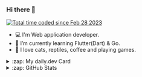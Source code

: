 ### Hi there 👋

<!--
**SawaTszm/SawaTszm** is a ✨ _special_ ✨ repository because its `README.md` (this file) appears on your GitHub profile.

Here are some ideas to get you started:

- 🔭 I’m currently working on ...
- 🌱 I’m currently learning ...
- 👯 I’m looking to collaborate on ...
- 🤔 I’m looking for help with ...
- 💬 Ask me about ...
- 📫 How to reach me: ...
- 😄 Pronouns: ...
- ⚡ Fun fact: ...
-->

<a href="https://wakatime.com/@8a4e534e-f3e0-4087-a6ab-c2bd5455dd73"><img src="https://wakatime.com/badge/user/8a4e534e-f3e0-4087-a6ab-c2bd5455dd73.svg" alt="Total time coded since Feb 28 2023" /></a>

<!-- - 📚 I'm involved in translation activities on TranslateWiki and Transifex. -->
<!-- - 📖 My Blog: [sawa.md](https://sawatszm.github.io/tags/tech/) -->

- 💻 I'm Web application developer.
- 🌱 I’m currently learning Flutter(Dart) & Go.
- 💙 I love cats, reptiles, coffee and playing games.

<details>
  <summary>:zap: My daily.dev Card</summary>

<a href="https://app.daily.dev/sawatszm"><img src="https://github.com/sawatszm/sawatszm/blob/main/devcard.svg" width="300" alt="Sawa's Dev Card"/></a>

</details>    

<details>
  <summary>:zap: GitHub Stats</summary>

<a href="https://github.com/anuraghazra/github-readme-stats">
  <img align="center" height="150px" src="https://github-readme-stats-sawatszm.vercel.app/api?username=SawaTszm&count_private=true&show_icons=true&show_icons=true&theme=tokyonight" />
</a>
<a href="https://github.com/anuraghazra/github-readme-stats">
  <img align="center" height="150px" src="https://github-readme-stats-sawatszm.vercel.app/api/top-langs/?username=SawaTszm&hide=javascript,css,scss,html,cMake,C%2B%2B&layout=compact&count_private=true&show_icons=true&show_icons=true&theme=tokyonight" />
</a>

</details>

